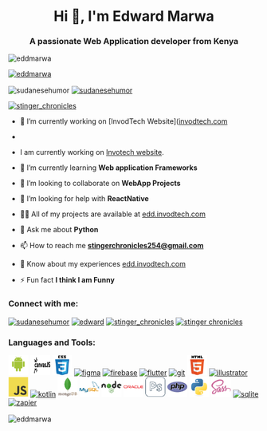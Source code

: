 <h1 align="center">Hi 👋, I'm Edward Marwa</h1>
<h3 align="center">A passionate Web Application developer from Kenya</h3>

<p align="left"> <img src="https://komarev.com/ghpvc/?username=eddmarwa&label=Profile%20views&color=0e75b6&style=for-the-badge" alt="eddmarwa" /></p>

<p align="left"> <a href="https://github.com/EddMarwa/github-profile-trophy"> <img src="https://github-profile-trophy.vercel.app/?username=eddmarwa" alt="eddmarwa" /></a> </p>

<p align="left"> 
  
  <img align="center" src="https://raw.githubusercontent.com/rahuldkjain/github-profile-readme-generator/master/src/images/icons/Social/twitter.svg" alt="sudanesehumor" height="15" width="30"/>
  
  <a href="https://twitter.com/sudanesehumor" target="blank">
    <img align ="center" src="https://img.shields.io/twitter/follow/sudanesehumor?logo=twitter&style=for-the-badge" alt="sudanesehumor"/>
  </a> 
</p>

<p align="left">
  <a href="https://www.instagram.com/stinger_chronicles" target="Instagram">
    <img src="https://img.shields.io/twitter/follow/stinger_chronicles?logo=instagram&style=for-the-badge" alt="stinger_chronicles" />
  </a>
</p>

- 🔭 I’m currently working on [InvodTech Website]([invodtech.com](https://github.com/Mikebabu254/invod-tech-website)
- 
- <p>I am currently working on <a href="https://www.invotech.com">Invotech website</a>.</p>

- 🌱 I’m currently learning **Web application Frameworks**

- 👯 I’m looking to collaborate on **WebApp Projects**

- 🤝 I’m looking for help with **ReactNative**

- 👨‍💻 All of my projects are available at [edd.invodtech.com](edd.invodtech.com)

- 💬 Ask me about **Python**

- 📫 How to reach me **stingerchronicles254@gmail.com**

- 📄 Know about my experiences [edd.invodtech.com](edd.invodtech.com)

- ⚡ Fun fact **I think I am Funny**

<h3 align="left">Connect with me:</h3>
<p align="left">
<a href="https://twitter.com/sudanesehumor" target="blank"><img align="center" src="https://raw.githubusercontent.com/rahuldkjain/github-profile-readme-generator/master/src/images/icons/Social/twitter.svg" alt="sudanesehumor" height="30" width="40" /></a>    <a href="https://linkedin.com/in/edward-marwa-99203b1b3/" target="blank"><img align="center" src="https://raw.githubusercontent.com/rahuldkjain/github-profile-readme-generator/master/src/images/icons/Social/linked-in-alt.svg" alt="edward" height="30" width="40" /></a>  <a href="https://instagram.com/stinger_chronicles" target="blank"><img align="center" src="https://raw.githubusercontent.com/rahuldkjain/github-profile-readme-generator/master/src/images/icons/Social/instagram.svg" alt="stinger_chronicles" height="30" width="40" /></a>  <a href="https://www.youtube.com/c/stinger chronicles" target="blank"><img align="center" src="https://raw.githubusercontent.com/rahuldkjain/github-profile-readme-generator/master/src/images/icons/Social/youtube.svg" alt="stinger chronicles" height="30" width="40" /></a>
</p>
<!-----Languages and tools ------->
<h3 align="left">Languages and Tools:</h3>
<p align="left">
  <a href="https://developer.android.com" target="_blank" rel="noreferrer"><img src="https://raw.githubusercontent.com/devicons/devicon/master/icons/android/android-original-wordmark.svg" alt="android" width="40" height="40"/></a>  <a href="https://canvasjs.com" target="_blank" rel="noreferrer"> <img src="https://raw.githubusercontent.com/Hardik0307/Hardik0307/master/assets/canvasjs-charts.svg" alt="canvasjs" width="40" height="40"/></a> <a href="https://www.w3schools.com/css/" target="_blank" rel="noreferrer"> <img src="https://raw.githubusercontent.com/devicons/devicon/master/icons/css3/css3-original-wordmark.svg" alt="css3" width="40" height="40"/></a>  <a href="https://www.figma.com/" target="_blank" rel="noreferrer"> <img src="https://www.vectorlogo.zone/logos/figma/figma-icon.svg" alt="figma" width="40" height="40"/></a>  <a href="https://firebase.google.com/" target="_blank" rel="noreferrer"> <img src="https://www.vectorlogo.zone/logos/firebase/firebase-icon.svg" alt="firebase" width="40" height="40"/></a>  <a href="https://flutter.dev" target="_blank" rel="noreferrer"> <img src="https://www.vectorlogo.zone/logos/flutterio/flutterio-icon.svg" alt="flutter" width="40" height="40"/></a>  <a href="https://git-scm.com/" target="_blank" rel="noreferrer"> <img src="https://www.vectorlogo.zone/logos/git-scm/git-scm-icon.svg" alt="git" width="40" height="40"/></a>  <a href="https://www.w3.org/html/" target="_blank" rel="noreferrer"> <img src="https://raw.githubusercontent.com/devicons/devicon/master/icons/html5/html5-original-wordmark.svg" alt="html5" width="40" height="40"/></a>  <a href="https://www.adobe.com/in/products/illustrator.html" target="_blank" rel="noreferrer"> <img src="https://www.vectorlogo.zone/logos/adobe_illustrator/adobe_illustrator-icon.svg" alt="illustrator" width="40" height="40"/></a>  <a href="https://developer.mozilla.org/en-US/docs/Web/JavaScript" target="_blank" rel="noreferrer"> <img src="https://raw.githubusercontent.com/devicons/devicon/master/icons/javascript/javascript-original.svg" alt="javascript" width="40" height="40"/></a> 
<a href="https://kotlinlang.org" target="_blank" rel="noreferrer"> <img src="https://www.vectorlogo.zone/logos/kotlinlang/kotlinlang-icon.svg" alt="kotlin" width="40" height="40"/></a>  <a href="https://www.mongodb.com/" target="_blank" rel="noreferrer"> <img src="https://raw.githubusercontent.com/devicons/devicon/master/icons/mongodb/mongodb-original-wordmark.svg" alt="mongodb" width="40" height="40"/></a>  <a href="https://www.mysql.com/" target="_blank" rel="noreferrer"> <img src="https://raw.githubusercontent.com/devicons/devicon/master/icons/mysql/mysql-original-wordmark.svg" alt="mysql" width="40" height="40"/></a>  <a href="https://nodejs.org" target="_blank" rel="noreferrer"> <img src="https://raw.githubusercontent.com/devicons/devicon/master/icons/nodejs/nodejs-original-wordmark.svg" alt="nodejs" width="40" height="40"/></a>  <a href="https://www.oracle.com/" target="_blank" rel="noreferrer"> <img src="https://raw.githubusercontent.com/devicons/devicon/master/icons/oracle/oracle-original.svg" alt="oracle" width="40" height="40"/></a>  <a href="https://www.photoshop.com/en" target="_blank" rel="noreferrer"> <img src="https://raw.githubusercontent.com/devicons/devicon/master/icons/photoshop/photoshop-line.svg" alt="photoshop" width="40" height="40"/></a>  <a href="https://www.php.net" target="_blank" rel="noreferrer"> <img src="https://raw.githubusercontent.com/devicons/devicon/master/icons/php/php-original.svg" alt="php" width="40" height="40"/></a>  <a href="https://www.python.org" target="_blank" rel="noreferrer"> <img src="https://raw.githubusercontent.com/devicons/devicon/master/icons/python/python-original.svg" alt="python" width="40" height="40"/></a>  <a href="https://sass-lang.com" target="_blank" rel="noreferrer"> <img src="https://raw.githubusercontent.com/devicons/devicon/master/icons/sass/sass-original.svg" alt="sass" width="40" height="40"/></a>  <a href="https://www.sqlite.org/" target="_blank" rel="noreferrer"> <img src="https://www.vectorlogo.zone/logos/sqlite/sqlite-icon.svg" alt="sqlite" width="40" height="40"/></a>   <a href="https://zapier.com" target="_blank" rel="noreferrer"> <img src="https://www.vectorlogo.zone/logos/zapier/zapier-icon.svg" alt="zapier" width="40" height="40"/></a> </p>

<p><img align="center" src="https://github-readme-stats.vercel.app/api/top-langs?username=eddmarwa&show_icons=true&locale=en&layout=compact" alt="eddmarwa" /></p>
